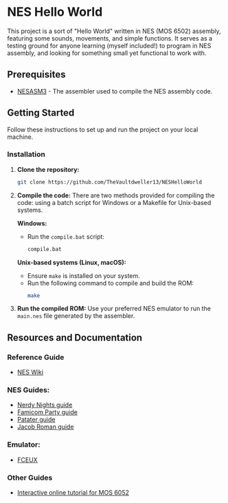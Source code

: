 # NES Hello World

This project is a sort of "Hello World" written in NES (MOS 6502) assembly, featuring some sounds, movements, and simple functions. It serves as a testing ground for anyone learning (myself included!) to program in NES assembly, and looking for something small yet functional to work with.

## Prerequisites

- [NESASM3](https://github.com/camsaul/nesasm) - The assembler used to compile the NES assembly code.

## Getting Started
Follow these instructions to set up and run the project on your local machine.

### Installation

1. **Clone the repository:**
    ```sh
    git clone https://github.com/TheVaultdweller13/NESHelloWorld
    ```

2. **Compile the code:**
    There are two methods provided for compiling the code: using a batch script for Windows or a Makefile for Unix-based systems.

    **Windows:**
    - Run the `compile.bat` script:
        ```sh
        compile.bat
        ```

    **Unix-based systems (Linux, macOS):**
    - Ensure `make` is installed on your system.
    - Run the following command to compile and build the ROM:
        ```sh
        make
        ```

3. **Run the compiled ROM:**
    Use your preferred NES emulator to run the `main.nes` file generated by the assembler.

## Resources and Documentation
### Reference Guide
* [NES Wiki](https://www.nesdev.org/wiki/Nesdev_Wiki)
### NES Guides:
* [Nerdy Nights guide](https://nerdy-nights.nes.science/#overview)
* [Famicom Party guide](https://famicom.party/book/)
* [Patater guide](https://www.patater.com/gbaguy/nesasm.htm)
* [Jacob Roman guide](https://www.vbforums.com/showthread.php?858389-NES-6502-Programming-Tutorial-Part-1-Getting-Started)
### Emulator:
* [FCEUX](https://fceux.com/web/home.html)
### Other Guides
* [Interactive online tutorial for MOS 6052](https://skilldrick.github.io/easy6502/)
